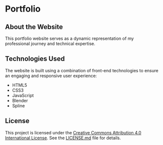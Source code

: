 # Portfolio

## About the Website

This portfolio website serves as a dynamic representation of my professional journey and technical expertise.

## Technologies Used

The website is built using a combination of front-end technologies to ensure an engaging and responsive user experience:

- HTML5
- CSS3
- JavaScript
- Blender
- Spline


## License

This project is licensed under the [Creative Commons Attribution 4.0 International License](LICENSE.md). See the [LICENSE.md](LICENSE.md) file for details.
